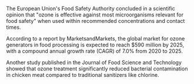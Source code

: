 The European Union's Food Safety Authority concluded in a scientific opinion that "ozone is effective against most microorganisms relevant for food safety" when used within recommended concentrations and contact times.

According to a report by MarketsandMarkets, the global market for ozone generators in food processing is expected to reach $590 million by 2025, with a compound annual growth rate (CAGR) of 7.0% from 2020 to 2025.

Another study published in the Journal of Food Science and Technology showed that ozone treatment significantly reduced bacterial contamination in chicken meat compared to traditional sanitizers like chlorine.